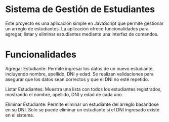 # Sistema de Gestión de Estudiantes

Este proyecto es una aplicación simple en JavaScript que permite gestionar un arreglo de estudiantes. La aplicación ofrece funcionalidades para agregar, listar y eliminar estudiantes mediante una interfaz de comandos.

# Funcionalidades

Agregar Estudiante: Permite ingresar los datos de un nuevo estudiante, incluyendo nombre, apellido, DNI y edad. Se realizan validaciones para asegurar que los datos sean correctos y que el DNI no esté repetido.

Listar Estudiantes: Muestra una lista con todos los estudiantes registrados, mostrando el nombre, apellido, DNI y edad de cada uno.

Eliminar Estudiante: Permite eliminar un estudiante del arreglo basándose en su DNI. Solo se puede eliminar un estudiante si el DNI ingresado existe en el sistema.